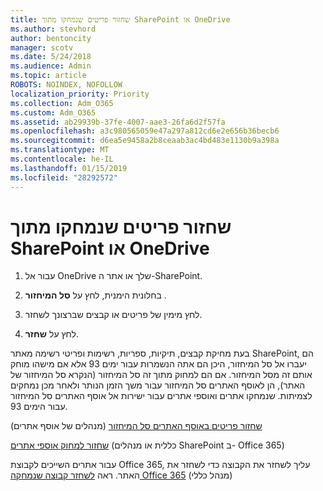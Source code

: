 ```yaml
---
title: שחזור פריטים שנמחקו מתוך SharePoint או OneDrive
ms.author: stevhord
author: bentoncity
manager: scotv
ms.date: 5/24/2018
ms.audience: Admin
ms.topic: article
ROBOTS: NOINDEX, NOFOLLOW
localization_priority: Priority
ms.collection: Adm_O365
ms.custom: Adm_O365
ms.assetid: ab29939b-37fe-4007-aae3-26fa6d2f57fa
ms.openlocfilehash: a3c980565059e47a297a812cd6e2e656b36becb6
ms.sourcegitcommit: d6ea5e9458a2b8ceaab3ac4bd483e1130b9a398a
ms.translationtype: MT
ms.contentlocale: he-IL
ms.lasthandoff: 01/15/2019
ms.locfileid: "28292572"
---
```

# <a name="restore-deleted-items-from-sharepoint-or-onedrive"></a>שחזור פריטים שנמחקו מתוך SharePoint או OneDrive

1. עבור אל OneDrive שלך או אתר ה-SharePoint.
    
2. בחלונית הימנית, לחץ על **סל המיחזור** . 
    
3. לחץ מימין של פריטים או קבצים שברצונך לשחזר.
    
4. לחץ על **שחזר**. 
    
בעת מחיקת קבצים, תיקיות, ספריות, רשימות ופריטי רשימה מאתר SharePoint, הם יעברו אל סל המיחזור, היכן הם אתה הנשמרות עבור ימים 93 אלא אם מישהו מוחק אותם זה מסל המיחזור. אם הם למחוק מתוך זה סל המיחזור (הנקרא סל המיחזור של האתר), הן לאוסף האתרים סל המיחזור עבור משך הזמן הנותר ולאחר מכן נמחקים לצמיתות. שנמחקו אתרים ואוספי אתרים עבור ישירות אל אוסף האתרים סל המיחזור עבור הימים 93.
  
[שחזור פריטים באוסף האתרים סל המיחזור](https://go.microsoft.com/fwlink/?linkid=867800) (מנהלים של אוסף אתרים) 
  
[שחזור למחוק אוספי אתרים](https://go.microsoft.com/fwlink/?linkid=867660) (כללית או מנהלים SharePoint ב- Office 365) 
  
עבור אתרים השייכים לקבוצת Office 365, עליך לשחזר את הקבוצה כדי לשחזר את האתר. ראה [לשחזר קבוצה שנמחקה Office 365](https://go.microsoft.com/fwlink/?linkid=867802) (מנהל כללי) 
  

